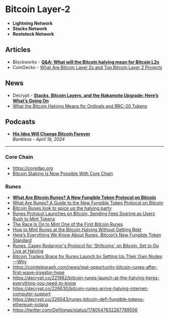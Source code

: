 # Bitcoin Layer-2 

- **Lightning Network**
- **Stacks Network**
- **Rootstock Network**

## Articles
- Blockworks - [**Q&A: What will the Bitcoin halving mean for Bitcoin L2s**](https://blockworks.co/news/bitcoin-halving-layer-2-impact-stacks)
- CoinGecko - [What Are Bitcoin Layer 2s and Top Bitcoin Layer 2 Projects](https://www.coingecko.com/learn/bitcoin-layer-2s-top-bitcoin-layer-2s)

## News
- Decrypt - [**Stacks, Bitcoin Layers, and the Nakamoto Upgrade: Here’s What’s Going On**](https://decrypt.co/225801/stacks-stx-nakamoto-upgrade-bitvm-rollups-defi)
- [What the Bitcoin Halving Means for Ordinals and BRC-20 Tokens](https://decrypt.co/227252/what-bitcoin-halving-means-ordinals-brc-20-tokens)

## Podcasts

- [**His Idea Will Change Bitcoin Forever**](https://www.youtube.com/watch?v=q9RDE8U6CkI)
  <br/>_Bankless - April 18, 2024_

---

### Core Chain
- https://coredao.org
- [Bitcoin Staking Is Now Possible With Core Chain](https://decrypt.co/226776/bitcoin-staking-on-core-chain)

### Runes
- [**What Are Bitcoin Runes? A New Fungible Token Protocol on Bitcoin**](https://www.coingecko.com/learn/what-are-bitcoin-runes)
- [What Are Runes? A Guide to the New Fungible Token Protocol on Bitcoin](https://unchainedcrypto.com/runes-protocol/)
- [Bitcoin Runes look to spice up the halving party](https://blockworks.co/news/bitcoin-halving-runes-launch)
- [Runes Protocol Launches on Bitcoin, Sending Fees Soaring as Users Rush to Mint Tokens](https://www.coindesk.com/markets/2024/04/20/runes-protocol-launches-on-bitcoin-sending-fees-soaring-as-users-rush-to-mint-tokens/)
- [The Race Is On to Mint One of the First Bitcoin Runes](https://decrypt.co/227242/race-mint-first-bitcoin-runes-halving)
- [How to Mint Runes at the Bitcoin Halving Without Getting Rekt](https://decrypt.co/227183/bitcoin-ordinals-dev-shares-tips-for-mining-runes-during-the-halving-without-getting-rekt)
- [Here’s Everything We Know About Runes, Bitcoin’s New Fungible Token Standard](https://community.magiceden.io/learn/runes-guide)
- [Runes, Casey Rodarmor's Protocol for 'Sh!tcoins' on Bitcoin, Set to Go Live at Halving](https://www.coindesk.com/tech/2024/04/17/runes-casey-rodarmors-protocol-for-shtcoins-on-bitcoin-set-to-go-live-at-halving/)
- [Bitcoin Traders Brace for Runes Launch by Setting Up Their Own Nodes—Why](https://decrypt.co/226688/bitcoin-traders-brace-runes-launch-setting-up-nodes-why)
- https://cointelegraph.com/news/real-opportunity-bitcoin-runes-after-first-wave-investor-hype
- https://decrypt.co/221962/bitcoin-runes-launch-at-the-halving-heres-everything-you-need-to-know
- https://decrypt.co/226630/bitcoin-runes-arrive-halving-internet-computer-support
- https://decrypt.co/226543/runes-bitcoin-defi-fungible-tokens-ethereum-solana
- https://twitter.com/DefiIgnas/status/1780547832287789556
